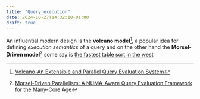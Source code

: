 ```yaml
---
title: "Query_execution"
date: 2024-10-27T14:32:18+01:00
draft: true
---
```


An influential modern design is the **volcano model**[^1], a popular idea for defining _execution semantics_ of a query and on the other hand the **Morsel-Driven model**[^2] some say is [the fastest table sort in the west](https://duckdb.org/2021/08/27/external-sorting.html) 

[^1]: [Volcano-An Extensible and Parallel Query Evaluation System](https://paperhub.s3.amazonaws.com/dace52a42c07f7f8348b08dc2b186061.pdf)
[^2]: [Morsel-Driven Parallelism: A NUMA-Aware Query Evaluation Framework for the Many-Core Age](https://db.in.tum.de/~leis/papers/morsels.pdf)
[^3]: [Orca: A Modular Query Optimizer Architecture for Big Data](https://www.vmware.com/docs/white-paper-orca-a-modular-query-optimizer-architecture-for-big-data)
